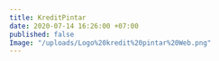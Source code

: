 ```yaml
---
title: KreditPintar
date: 2020-07-14 16:26:00 +07:00
published: false
Image: "/uploads/Logo%20kredit%20pintar%20Web.png"
---
```



